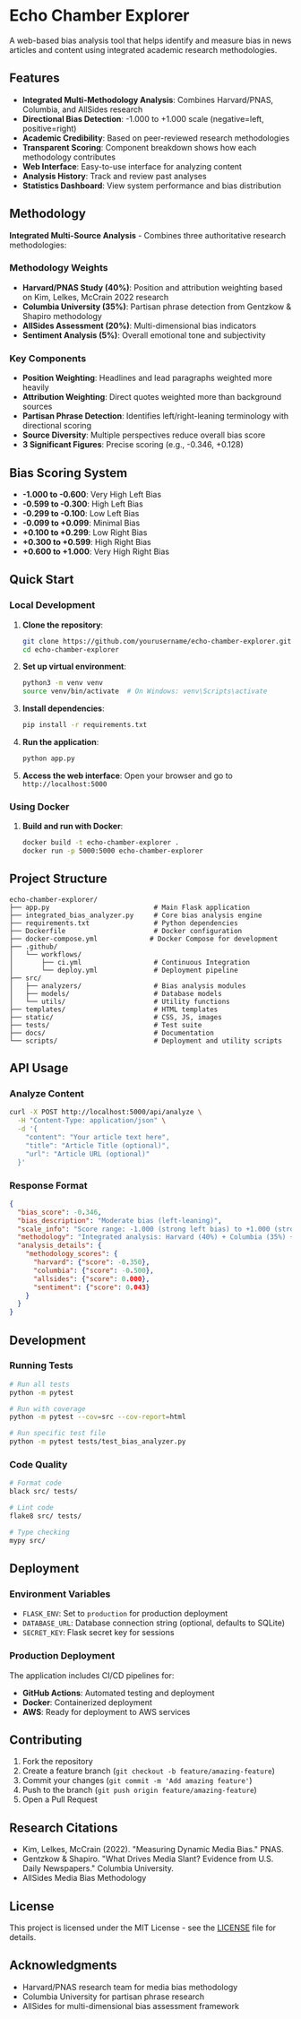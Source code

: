 # Echo Chamber Explorer

A web-based bias analysis tool that helps identify and measure bias in news articles and content using integrated academic research methodologies.

## Features

- **Integrated Multi-Methodology Analysis**: Combines Harvard/PNAS, Columbia, and AllSides research
- **Directional Bias Detection**: -1.000 to +1.000 scale (negative=left, positive=right)
- **Academic Credibility**: Based on peer-reviewed research methodologies
- **Transparent Scoring**: Component breakdown shows how each methodology contributes
- **Web Interface**: Easy-to-use interface for analyzing content
- **Analysis History**: Track and review past analyses
- **Statistics Dashboard**: View system performance and bias distribution

## Methodology

**Integrated Multi-Source Analysis** - Combines three authoritative research methodologies:

### Methodology Weights
- **Harvard/PNAS Study (40%)**: Position and attribution weighting based on Kim, Lelkes, McCrain 2022 research
- **Columbia University (35%)**: Partisan phrase detection from Gentzkow & Shapiro methodology  
- **AllSides Assessment (20%)**: Multi-dimensional bias indicators
- **Sentiment Analysis (5%)**: Overall emotional tone and subjectivity

### Key Components
- **Position Weighting**: Headlines and lead paragraphs weighted more heavily
- **Attribution Weighting**: Direct quotes weighted more than background sources
- **Partisan Phrase Detection**: Identifies left/right-leaning terminology with directional scoring
- **Source Diversity**: Multiple perspectives reduce overall bias score
- **3 Significant Figures**: Precise scoring (e.g., -0.346, +0.128)

## Bias Scoring System

- **-1.000 to -0.600**: Very High Left Bias
- **-0.599 to -0.300**: High Left Bias  
- **-0.299 to -0.100**: Low Left Bias
- **-0.099 to +0.099**: Minimal Bias
- **+0.100 to +0.299**: Low Right Bias
- **+0.300 to +0.599**: High Right Bias
- **+0.600 to +1.000**: Very High Right Bias

## Quick Start

### Local Development

1. **Clone the repository**:
   ```bash
   git clone https://github.com/yourusername/echo-chamber-explorer.git
   cd echo-chamber-explorer
   ```

2. **Set up virtual environment**:
   ```bash
   python3 -m venv venv
   source venv/bin/activate  # On Windows: venv\Scripts\activate
   ```

3. **Install dependencies**:
   ```bash
   pip install -r requirements.txt
   ```

4. **Run the application**:
   ```bash
   python app.py
   ```

5. **Access the web interface**:
   Open your browser and go to `http://localhost:5000`

### Using Docker

1. **Build and run with Docker**:
   ```bash
   docker build -t echo-chamber-explorer .
   docker run -p 5000:5000 echo-chamber-explorer
   ```

## Project Structure

```
echo-chamber-explorer/
├── app.py                          # Main Flask application
├── integrated_bias_analyzer.py     # Core bias analysis engine
├── requirements.txt                # Python dependencies
├── Dockerfile                      # Docker configuration
├── docker-compose.yml             # Docker Compose for development
├── .github/
│   └── workflows/
│       ├── ci.yml                  # Continuous Integration
│       └── deploy.yml              # Deployment pipeline
├── src/
│   ├── analyzers/                  # Bias analysis modules
│   ├── models/                     # Database models
│   └── utils/                      # Utility functions
├── templates/                      # HTML templates
├── static/                         # CSS, JS, images
├── tests/                          # Test suite
├── docs/                           # Documentation
└── scripts/                        # Deployment and utility scripts
```

## API Usage

### Analyze Content

```bash
curl -X POST http://localhost:5000/api/analyze \
  -H "Content-Type: application/json" \
  -d '{
    "content": "Your article text here",
    "title": "Article Title (optional)",
    "url": "Article URL (optional)"
  }'
```

### Response Format

```json
{
  "bias_score": -0.346,
  "bias_description": "Moderate bias (left-leaning)",
  "scale_info": "Score range: -1.000 (strong left bias) to +1.000 (strong right bias)",
  "methodology": "Integrated analysis: Harvard (40%) + Columbia (35%) + AllSides (20%) + Sentiment (5%)",
  "analysis_details": {
    "methodology_scores": {
      "harvard": {"score": -0.350},
      "columbia": {"score": -0.500},
      "allsides": {"score": 0.000},
      "sentiment": {"score": 0.043}
    }
  }
}
```

## Development

### Running Tests

```bash
# Run all tests
python -m pytest

# Run with coverage
python -m pytest --cov=src --cov-report=html

# Run specific test file
python -m pytest tests/test_bias_analyzer.py
```

### Code Quality

```bash
# Format code
black src/ tests/

# Lint code
flake8 src/ tests/

# Type checking
mypy src/
```

## Deployment

### Environment Variables

- `FLASK_ENV`: Set to `production` for production deployment
- `DATABASE_URL`: Database connection string (optional, defaults to SQLite)
- `SECRET_KEY`: Flask secret key for sessions

### Production Deployment

The application includes CI/CD pipelines for:
- **GitHub Actions**: Automated testing and deployment
- **Docker**: Containerized deployment
- **AWS**: Ready for deployment to AWS services

## Contributing

1. Fork the repository
2. Create a feature branch (`git checkout -b feature/amazing-feature`)
3. Commit your changes (`git commit -m 'Add amazing feature'`)
4. Push to the branch (`git push origin feature/amazing-feature`)
5. Open a Pull Request

## Research Citations

- Kim, Lelkes, McCrain (2022). "Measuring Dynamic Media Bias." PNAS.
- Gentzkow & Shapiro. "What Drives Media Slant? Evidence from U.S. Daily Newspapers." Columbia University.
- AllSides Media Bias Methodology

## License

This project is licensed under the MIT License - see the [LICENSE](LICENSE) file for details.

## Acknowledgments

- Harvard/PNAS research team for media bias methodology
- Columbia University for partisan phrase research
- AllSides for multi-dimensional bias assessment framework
